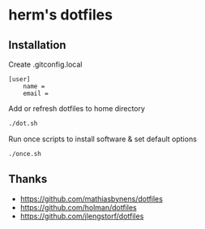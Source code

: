 # herm's dotfiles

## Installation
Create .gitconfig.local
```
[user]
    name =
    email =
```
Add or refresh dotfiles to home directory
```bash
./dot.sh
```
Run once scripts to install software & set default options
```bash
./once.sh
```

## Thanks

* https://github.com/mathiasbynens/dotfiles
* https://github.com/holman/dotfiles
* https://github.com/jlengstorf/dotfiles
